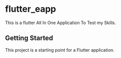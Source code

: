 # flutter_eapp

This is a flutter All In One Application To Test my Skills.

## Getting Started

This project is a starting point for a Flutter application.
